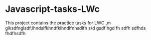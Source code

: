 # Javascript-tasks-LWc
This project contains the practice tasks for LWC
,m glksdfnglsdf;lhndslfkhndfklhndlfnhsdlfh
s/d
gsdf
hgd
fh
sdfh
sdfhds
fhdfhsdfh